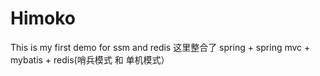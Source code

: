 # Himoko
This is my first demo for ssm and redis
这里整合了 spring + spring mvc + mybatis + redis(哨兵模式 和 单机模式）
